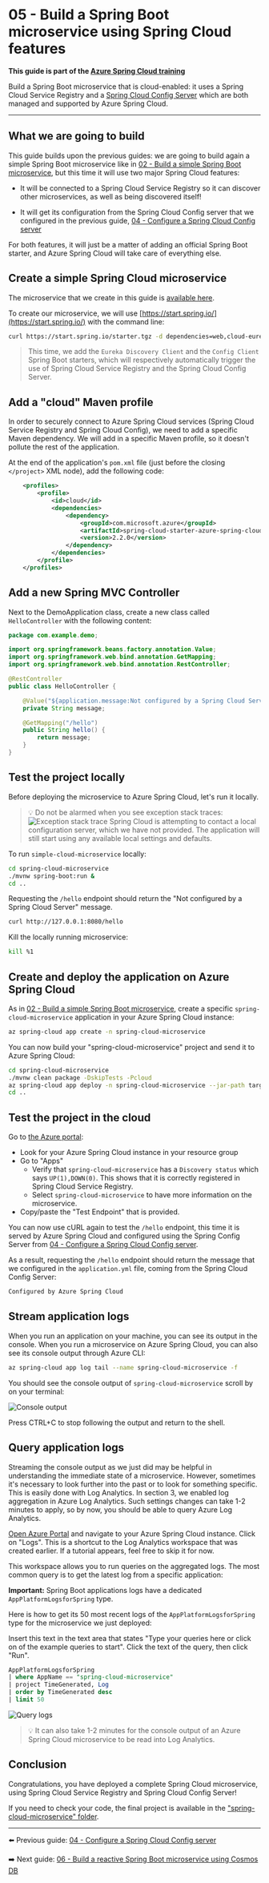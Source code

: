 # 05 - Build a Spring Boot microservice using Spring Cloud features

__This guide is part of the [Azure Spring Cloud training](../README.md)__

Build a Spring Boot microservice that is cloud-enabled: it uses a Spring Cloud Service Registry and a [Spring Cloud Config Server](https://cloud.spring.io/spring-cloud-config) which are both managed and supported by Azure Spring Cloud.

---

## What we are going to build

This guide builds upon the previous guides: we are going to build again a simple Spring Boot microservice like in [02 - Build a simple Spring Boot microservice](../02-build-a-simple-spring-boot-microservice/README.md), but this time it will use two major Spring Cloud features:

- It will be connected to a Spring Cloud Service Registry so it can discover other microservices, as well as being discovered itself!

- It will get its configuration from the Spring Cloud Config server that we configured in the previous guide, [04 - Configure a Spring Cloud Config server](../04-configure-a-spring-cloud-config-server/README.md)

For both features, it will just be a matter of adding an official Spring Boot starter, and Azure Spring Cloud will take care of everything else.

## Create a simple Spring Cloud microservice

The microservice that we create in this guide is [available here](spring-cloud-microservice/).

To create our microservice, we will use [https://start.spring.io/](https://start.spring.io/) with the command line:

```bash
curl https://start.spring.io/starter.tgz -d dependencies=web,cloud-eureka,cloud-config-client -d baseDir=spring-cloud-microservice -d bootVersion=2.3.0.RELEASE | tar -xzvf -
```

> This time, we add the `Eureka Discovery Client` and the `Config Client` Spring Boot starters, which will respectively automatically trigger the use of Spring Cloud Service Registry and the Spring Cloud Config Server.

## Add a "cloud" Maven profile

In order to securely connect to Azure Spring Cloud services (Spring Cloud Service Registry and Spring Cloud Config), we need to add a specific Maven dependency. We will add in a specific Maven profile, so it doesn't pollute the rest of the application.

At the end of the application's `pom.xml` file (just before the closing `</project>` XML node), add the following code:

```xml
    <profiles>
        <profile>
            <id>cloud</id>
            <dependencies>
                <dependency>
                    <groupId>com.microsoft.azure</groupId>
                    <artifactId>spring-cloud-starter-azure-spring-cloud-client</artifactId>
                    <version>2.2.0</version>
                </dependency>
            </dependencies>
        </profile>
    </profiles>
```

## Add a new Spring MVC Controller

Next to the DemoApplication class, create a new class called `HelloController` with the following content:

```java
package com.example.demo;

import org.springframework.beans.factory.annotation.Value;
import org.springframework.web.bind.annotation.GetMapping;
import org.springframework.web.bind.annotation.RestController;

@RestController
public class HelloController {

    @Value("${application.message:Not configured by a Spring Cloud Server}")
    private String message;

    @GetMapping("/hello")
    public String hello() {
        return message;
    }
}
```

## Test the project locally

Before deploying the microservice to Azure Spring Cloud, let's run it locally.

>💡 Do not be alarmed when you see exception stack traces:
> ![Exception stack trace](media/01-exception-stack-trace.png)
>Spring Cloud is attempting to contact a local configuration server, which we have not provided. The application will still start using any available local settings and defaults.

To run `simple-cloud-microservice` locally:

```bash
cd spring-cloud-microservice
./mvnw spring-boot:run &
cd ..
```

Requesting the `/hello` endpoint should return the "Not configured by a Spring Cloud Server" message.

```bash
curl http://127.0.0.1:8080/hello
```

Kill the locally running microservice:

```bash
kill %1
```

## Create and deploy the application on Azure Spring Cloud

As in [02 - Build a simple Spring Boot microservice](../02-build-a-simple-spring-boot-microservice/README.md), create a specific `spring-cloud-microservice` application in your Azure Spring Cloud instance:

```bash
az spring-cloud app create -n spring-cloud-microservice
```

You can now build your "spring-cloud-microservice" project and send it to Azure Spring Cloud:

```bash
cd spring-cloud-microservice
./mvnw clean package -DskipTests -Pcloud
az spring-cloud app deploy -n spring-cloud-microservice --jar-path target/demo-0.0.1-SNAPSHOT.jar
cd ..
```

## Test the project in the cloud

Go to [the Azure portal](https://portal.azure.com/?WT.mc_id=azurespringcloud-github-judubois):

- Look for your Azure Spring Cloud instance in your resource group
- Go to "Apps"
  - Verify that `spring-cloud-microservice` has a `Discovery status` which says `UP(1),DOWN(0)`. This shows that it is correctly registered in Spring Cloud Service Registry.
  - Select `spring-cloud-microservice` to have more information on the microservice.
- Copy/paste the "Test Endpoint" that is provided.

You can now use cURL again to test the `/hello` endpoint, this time it is served by Azure Spring Cloud and configured using the Spring Config Server from [04 - Configure a Spring Cloud Config server](../04-configure-a-spring-cloud-config-server/README.md).

As a result, requesting the `/hello` endpoint should return the message that we configured in the `application.yml` file, coming from the Spring Cloud Config Server:

```bash
Configured by Azure Spring Cloud
```

## Stream application logs

When you run an application on your machine, you can see its output in the console. When you run a microservice on Azure Spring Cloud, you can also see its console output through Azure CLI:

```bash
az spring-cloud app log tail --name spring-cloud-microservice -f
```

You should see the console output of `spring-cloud-microservice` scroll by on your terminal:

![Console output](media/02-console-output.png)

Press CTRL+C to stop following the output and return to the shell.

## Query application logs

Streaming the console output as we just did may be helpful in understanding the immediate state of a microservice. However, sometimes it's necessary to look further into the past or to look for something specific. This is easily done with Log Analytics. In section 3, we enabled log aggregation in Azure Log Analytics. Such settings changes can take 1-2 minutes to apply, so by now, you should be able to query Azure Log Analytics.

[Open Azure Portal](https://portal.azure.com/?WT.mc_id=azurespringcloud-github-judubois) and navigate to your Azure Spring Cloud instance. Click on "Logs". This is a shortcut to the Log Analytics workspace that was created earlier. If a tutorial appears, feel free to skip it for now.

This workspace allows you to run queries on the aggregated logs. The most common query is to get the latest log from a specific application:

__Important:__ Spring Boot applications logs have a dedicated `AppPlatformLogsforSpring` type.

Here is how to get its 50 most recent logs of the `AppPlatformLogsforSpring` type for the microservice we just deployed:

Insert this text in the text area that states "Type your queries here or click on of the example queries to start".  Click the text of the query, then click "Run".

```sql
AppPlatformLogsforSpring
| where AppName == "spring-cloud-microservice"
| project TimeGenerated, Log
| order by TimeGenerated desc
| limit 50
```

![Query logs](media/03-logs-query.png)

>💡 It can also take 1-2 minutes for the console output of an Azure Spring Cloud microservice to be read into Log Analytics.

## Conclusion

Congratulations, you have deployed a complete Spring Cloud microservice, using Spring Cloud Service Registry and Spring Cloud Config Server!

If you need to check your code, the final project is available in the ["spring-cloud-microservice" folder](spring-cloud-microservice/).

---

⬅️ Previous guide: [04 - Configure a Spring Cloud Config server](../04-configure-a-spring-cloud-config-server/README.md)

➡️ Next guide: [06 - Build a reactive Spring Boot microservice using Cosmos DB](../06-build-a-reactive-spring-boot-microservice-using-cosmosdb/README.md)
